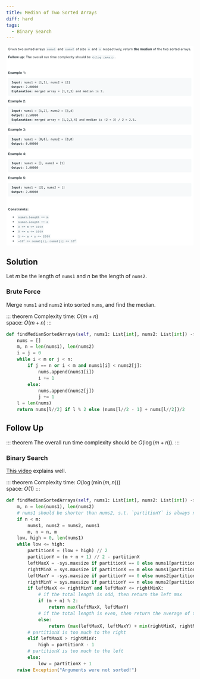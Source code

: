 ```yaml
---
title: Median of Two Sorted Arrays
diff: hard
tags:
  - Binary Search
---
```


<img class="medium-zoom" src="/algo/median-of-two-sorted-arrays.png" alt="https://leetcode.com/problems/median-of-two-sorted-arrays">

## Solution

Let $m$ be the length of `nums1` and $n$ be the length of `nums2`.

### Brute Force

Merge `nums1` and `nums2` into sorted `nums`, and find the median.

::: theorem Complexity
time: $O(m + n)$  
space: $O(m + n)$
:::

```py
def findMedianSortedArrays(self, nums1: List[int], nums2: List[int]) -> float:
    nums = []
    m, n = len(nums1), len(nums2)
    i = j = 0
    while i < m or j < n:
        if j == n or i < m and nums1[i] < nums2[j]:
            nums.append(nums1[i])
            i += 1
        else:
            nums.append(nums2[j])
            j += 1
    l = len(nums)
    return nums[l//2] if l % 2 else (nums[l//2 - 1] + nums[l//2])/2
```

## Follow Up

::: theorem
The overall run time complexity should be $O(\log (m+n))$.
:::

### Binary Search

[This video](https://youtu.be/LPFhl65R7ww) explains well.

::: theorem Complexity
time: $O(\log(\min(m, n)))$  
space: $O(1)$
:::

```py
def findMedianSortedArrays(self, nums1: List[int], nums2: List[int]) -> float:
    m, n = len(nums1), len(nums2)
    # nums1 should be shorter than nums2, s.t. `partitionY` is always nonnegative
    if n < m:
        nums1, nums2 = nums2, nums1
        m, n = n, m
    low, high = 0, len(nums1)
    while low <= high:
        partitionX = (low + high) // 2
        partitionY = (m + n + 1) // 2 - partitionX
        leftMaxX = -sys.maxsize if partitionX == 0 else nums1[partitionX - 1]
        rightMinX = sys.maxsize if partitionX == m else nums1[partitionX]
        leftMaxY = -sys.maxsize if partitionY == 0 else nums2[partitionY - 1]
        rightMinY = sys.maxsize if partitionY == n else nums2[partitionY]
        if leftMaxX <= rightMinY and leftMaxY <= rightMinX:
            # if the total length is odd, then return the left max
            if (m + n) % 2:
                return max(leftMaxX, leftMaxY)
            # if the total length is even, then return the average of the left max and right min
            else:
                return (max(leftMaxX, leftMaxY) + min(rightMinX, rightMinY)) / 2
        # partitionX is too much to the right
        elif leftMaxX > rightMinY:
            high = partitionX - 1
        # partitionX is too much to the left
        else:
            low = partitionX + 1
    raise Exception("Arguments were not sorted!")
```
